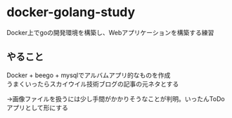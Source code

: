 # docker-golang-study

Docker上でgoの開発環境を構築し、Webアプリケーションを構築する練習

## やること

Docker + beego + mysqlでアルバムアプリ的なものを作成  
うまくいったらスカイウイル技術ブログの記事の元ネタとする  

→画像ファイルを扱うには少し手間がかかりそうなことが判明。いったんToDoアプリとして形にする

